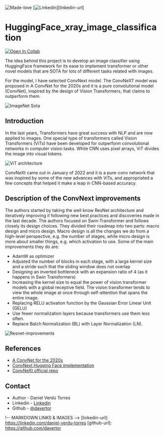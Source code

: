 ![Made-love][made-love-shield]
[![LinkedIn][linkedin-shield]][linkedin-url]

# HuggingFace_xray_image_classification

[![Open In Collab](https://colab.research.google.com/assets/colab-badge.svg)](https://colab.research.google.com/drive/1TReRteaWS7sFLJmdiH7LpSkjMS7dDL-2?usp=sharing)

The idea behind this project is to develop an image classifier using HuggingFace framework for its ease to implement transformer or other novel models that are SOTA for lots of different tasks related with images.

For the model, I have selected ConvNext model. The ConvNeXT model was proposed in A ConvNet for the 2020s and it is a pure convolutional model (ConvNet), inspired by the design of Vision Transformers, that claims to outperform them.

![ImageNet Sota](https://huggingface.co/datasets/huggingface/documentation-images/resolve/main/convnext_architecture.jpg)

## Introduction

In the last years, Transformers have great success with NLP and are now applied to images. One special type of transformers called Vision Transformers (ViTs) have been developed for outperform convolutional networks in computer vision tasks. While CNN uses pixel arrays, ViT divides the image into visual tokens.

![ViT architecture](https://miro.medium.com/max/918/1*JmcLTzM1u71_1eq9s71reg.png)

ConvNeXt came out in January of 2022 and it is a pure-conv network that was inspired by some of the new advances with ViTs, and appropriated a few concepts that helped it make a leap in CNN-based accuracy.

## Description of the ConvNext improvements

The authors started by taking the well know ResNet architecture and iteratively improving it following new best practices and discoveries made in the last decade. The authors focused on Swin-Transformer and follows closely its design choices. They divided their roadmap into two parts: macro design and micro design. Macro design is all the changes we do from a high-level perspective, e.g. the number of stages, while micro design is more about smaller things, e.g. which activation to use. Some of the main improvements they do are:

* AdamW as optimizer
* Adjusted the number of blocks in each stage, with a large kernel size and a stride such that the sliding window does not overlap
* Designing an inverted bottleneck with an expansion ratio of 4 (as it happens in Swin Transformers)
* Increasing the kernel size to equal the power of vision transformer models with a global receptive field. The vision transformer tends to view the whole image at once through self-attention that spans the entire image.
* Replacing RELU activation function by the Gaussian Error Linear Unit (GELU) 
* Use fewer normalization layers because transformers use them less often.
* Replace Batch Normalization (BL) with Layer Normalization (LN).

![Resnet-improvements](https://miro.medium.com/max/1050/0*evJWJZCri0xHLqHU.png)

## References
* [A ConvNet for the 2020s](https://arxiv.org/abs/2201.03545)
* [ConvNext Hugging Face implementation](https://huggingface.co/docs/transformers/model_doc/convnext)
* [ConvNeXt official repo](https://github.com/facebookresearch/ConvNeXt)

## Contact
* Author - Daniel Verdú Torres
* Linkedin - [Linkedin](https://linkedin.com/daniel-verdu-torres) 
* Github - [@davertor](https://github.com/davertor)




!-- MARKDOWN LINKS & IMAGES -->
[linkedin-url]: https://linkedin.com/daniel-verdu-torres
[github-url]: https://github.com/davertor

[made-love-shield]: https://img.shields.io/badge/-Made%20with%20love%20❤️-orange.svg?style=for-the-badge
[license-shield]: https://img.shields.io/badge/License-GNU-brightgreen.svg?style=for-the-badge
[linkedin-shield]: https://img.shields.io/badge/-LinkedIn-darkblue.svg?style=for-the-badge&logo=linkedin
[github-shield]: https://img.shields.io/badge/-Github-black.svg?style=for-the-badge&logo=github
[twitter-shield]: https://img.shields.io/badge/-Twitter-blue.svg?style=for-the-badge&logo=twitter

